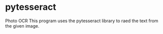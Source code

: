 # pytesseract
Photo OCR
This program uses the pytesseract library to raed the text from the given image.
